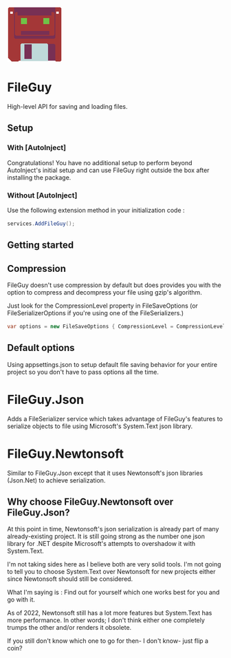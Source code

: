 ![FileGuy](https://github.com/Moreault/FileGuy/blob/master/fileguy.png)
# FileGuy

High-level API for saving and loading files.

## Setup

### With [AutoInject]

Congratulations! You have no additional setup to perform beyond AutoInject's initial setup and can use FileGuy right outside the box after installing the package.

### Without [AutoInject]

Use the following extension method in your initialization code :

```c#
services.AddFileGuy();
```

## Getting started

## Compression

FileGuy doesn't use compression by default but does provides you with the option to compress and decompress your file using gzip's algorithm.

Just look for the CompressionLevel property in FileSaveOptions (or FileSerializerOptions if you're using one of the FileSerializers.)

```c#
var options = new FileSaveOptions { CompressionLevel = CompressionLevel.Optimal };
```

## Default options

Using appsettings.json to setup default file saving behavior for your entire project so you don't have to pass options all the time.

# FileGuy.Json

Adds a FileSerializer service which takes advantage of FileGuy's features to serialize objects to file using Microsoft's System.Text json library.

# FileGuy.Newtonsoft

Similar to FileGuy.Json except that it uses Newtonsoft's json libraries (Json.Net) to achieve serialization.

## Why choose FileGuy.Newtonsoft over FileGuy.Json?

At this point in time, Newtonsoft's json serialization is already part of many already-existing project. It is still going strong as the number one json library for .NET despite Microsoft's attempts to overshadow it with System.Text.

I'm not taking sides here as I believe both are very solid tools. I'm not going to tell you to choose System.Text over Newtonsoft for new projects either since Newtonsoft should still be considered. 

What I'm saying is : Find out for yourself which one works best for you and go with it.

As of 2022, Newtonsoft still has a lot more features but System.Text has more performance. In other words; I don't think either one completely trumps the other and/or renders it obsolete. 

If you still don't know which one to go for then- I don't know- just flip a coin?